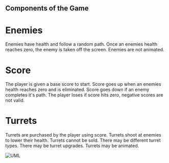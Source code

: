 ## Components of the Game

# Enemies
Enemies have health and follow a random path. Once an enemies health reaches zero, the enemy is taken off the screen. Enemies are not animated.

# Score
The player is given a base score to start. Score goes up when an enemies health reaches zero and is eliminated. Score goes down if an enemy completes it's path.
The player loses if score hits zero, negative scores are not valid.

# Turrets
Turrets are purchased by the player using score. Turrets shoot at enemies to lower their health. Turrets cannot be sold. There may be different turret types.
There may be turret upgrades. Turrets may be animated.

![UML](structure.png)